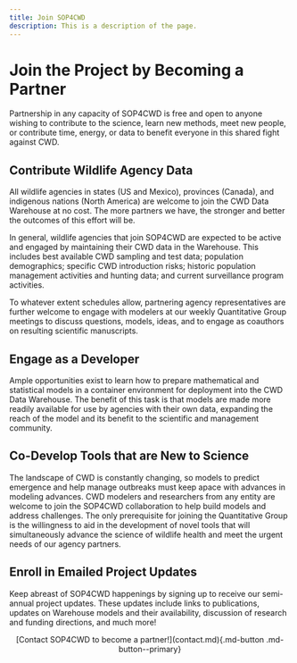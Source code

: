 ```yaml
---
title: Join SOP4CWD
description: This is a description of the page.
---
```


# Join the Project by Becoming a Partner
Partnership in any capacity of SOP4CWD is free and open to anyone wishing to contribute to the science, learn new methods, meet new people, or contribute time, energy, or data to benefit everyone in this shared fight against CWD.  

## Contribute Wildlife Agency Data
All wildlife agencies in states (US and Mexico), provinces (Canada), and indigenous nations (North America) are welcome to join the CWD Data Warehouse at no cost. The more partners we have, the stronger and better the outcomes of this effort will be.

In general, wildlife agencies that join SOP4CWD are expected to be active and engaged by maintaining their CWD data in the Warehouse. This includes best available CWD sampling and test data; population demographics; specific CWD introduction risks; historic population management activities and hunting data; and current surveillance program activities. 

To whatever extent schedules allow, partnering agency representatives are further welcome to engage with modelers at our weekly Quantitative Group meetings to discuss questions, models, ideas, and to engage as coauthors on resulting scientific manuscripts. 

## Engage as a Developer
Ample opportunities exist to learn how to prepare mathematical and statistical models in a container environment for deployment into the CWD Data Warehouse. The benefit of this task is that models are made more readily available for use by agencies with their own data, expanding the reach of the model and its benefit to the scientific and management community.  

## Co-Develop Tools that are New to Science
The landscape of CWD is constantly changing, so models to predict emergence and help manage outbreaks must keep apace with advances in modeling advances. CWD modelers and researchers from any entity are welcome to join the SOP4CWD collaboration to help build models and address challenges. The only prerequisite for joining the Quantitative Group is the willingness to aid in the development of novel tools that will simultaneously advance the science of wildlife health and meet the urgent needs of our agency partners. 

## Enroll in Emailed Project Updates
Keep abreast of SOP4CWD happenings by signing up to receive our semi-annual project updates. These updates include links to publications, updates on Warehouse models and their availability, discussion of research and funding directions, and much more! 

<center>[Contact SOP4CWD to become a partner!](contact.md){.md-button .md-button--primary}</center>